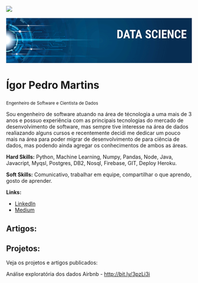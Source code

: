 [![](https://img.shields.io/badge/python-3.7+-blue.svg)](https://www.python.org/downloads/release/python-365/)

<p align="center">
  <img src="https://github.com/igooruh/data-science/blob/main/banner.png" >
</p>

# Ígor Pedro Martins
<sub>Engenheiro de Software e Cientista de Dados</sub>

Sou engenheiro de software atuando na área de técnologia a uma mais de 3 anos e possuo experiência 
com as principais tecnologias do mercado de desenvolvimento de software, mas sempre tive interesse
na área de dados realiazando alguns cursos e recentemente decidi me dedicar um pouco mais na área
para poder migrar de desenvolvimento de para ciência de dados, mas podendo ainda agregar os
conhecimentos de ambos as áreas.

**Hard Skills:** Python, Machine Learning, Numpy, Pandas, Node, Java, Javacript, Myqsl, Postgres, DB2, Nosql, Firebase, GIT, Deploy Heroku.

**Soft Skills:** Comunicativo, trabalhar em equipe, compartilhar o que aprendo, gosto de aprender.

**Links:**
* [LinkedIn](https://www.linkedin.com/in/igor-pedro-martins-igooruh)
* [Medium](https://medium.com/@gorpedromartins)


## Artigos:


## Projetos:
Veja os projetos e artigos publicados:

Análise exploratória dos dados Airbnb - http://bit.ly/3pzLi3i
